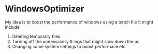 # WindowsOptimizer
My idea is to boost the performance of windows using a batch file
It might include
1. Deleting temporary files
2. Turning off the unnessacery things that might slow down the pc
3. Changing some system settings to boost performace
etc 
